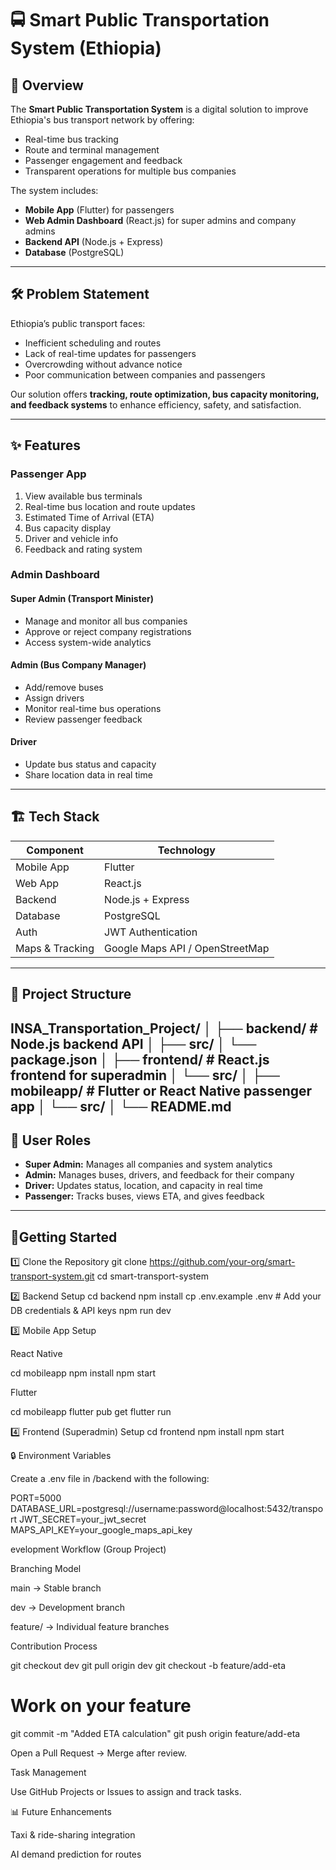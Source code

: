 # 🚍 Smart Public Transportation System (Ethiopia)

## 📌 Overview
The **Smart Public Transportation System** is a digital solution to improve Ethiopia's bus transport network by offering:
- Real-time bus tracking
- Route and terminal management
- Passenger engagement and feedback
- Transparent operations for multiple bus companies

The system includes:
- **Mobile App** (Flutter) for passengers
- **Web Admin Dashboard** (React.js) for super admins and company admins
- **Backend API** (Node.js + Express)
- **Database** (PostgreSQL)

---

## 🛠 Problem Statement
Ethiopia’s public transport faces:
- Inefficient scheduling and routes
- Lack of real-time updates for passengers
- Overcrowding without advance notice
- Poor communication between companies and passengers

Our solution offers **tracking, route optimization, bus capacity monitoring, and feedback systems** to enhance efficiency, safety, and satisfaction.

---

## ✨ Features

### Passenger App
1. View available bus terminals  
2. Real-time bus location and route updates  
3. Estimated Time of Arrival (ETA)  
4. Bus capacity display  
5. Driver and vehicle info  
6. Feedback and rating system  

### Admin Dashboard
#### **Super Admin (Transport Minister)**
- Manage and monitor all bus companies  
- Approve or reject company registrations  
- Access system-wide analytics  

#### **Admin (Bus Company Manager)**
- Add/remove buses  
- Assign drivers  
- Monitor real-time bus operations  
- Review passenger feedback  

#### **Driver**
- Update bus status and capacity  
- Share location data in real time  

---

## 🏗 Tech Stack

| Component         | Technology              |
|-------------------|-------------------------|
| Mobile App        | Flutter   |
| Web App           | React.js                |
| Backend           | Node.js + Express       |
| Database          | PostgreSQL              |
| Auth              | JWT Authentication      |
| Maps & Tracking   | Google Maps API / OpenStreetMap |

---

## 📂 Project Structure 
INSA_Transportation_Project/
│
├── backend/        # Node.js backend API
│   ├── src/
│   └── package.json
│
├── frontend/       # React.js frontend for superadmin
│   └── src/
│
├── mobileapp/      # Flutter or React Native passenger app
│   └── src/
│
└── README.md
---

## 👥 User Roles
- **Super Admin:** Manages all companies and system analytics  
- **Admin:** Manages buses, drivers, and feedback for their company  
- **Driver:** Updates status, location, and capacity in real time  
- **Passenger:** Tracks buses, views ETA, and gives feedback  

---

## 🚀Getting Started
1️⃣ Clone the Repository
git clone https://github.com/your-org/smart-transport-system.git
cd smart-transport-system

2️⃣ Backend Setup
cd backend
npm install
cp .env.example .env   # Add your DB credentials & API keys
npm run dev

3️⃣ Mobile App Setup

React Native

cd mobileapp
npm install
npm start


Flutter

cd mobileapp
flutter pub get
flutter run

4️⃣ Frontend (Superadmin) Setup
cd frontend
npm install
npm start

🔒 Environment Variables

Create a .env file in /backend with the following:

PORT=5000
DATABASE_URL=postgresql://username:password@localhost:5432/transport
JWT_SECRET=your_jwt_secret
MAPS_API_KEY=your_google_maps_api_key

evelopment Workflow (Group Project)

Branching Model

main → Stable branch

dev → Development branch

feature/<feature-name> → Individual feature branches

Contribution Process

git checkout dev
git pull origin dev
git checkout -b feature/add-eta
# Work on your feature
git commit -m "Added ETA calculation"
git push origin feature/add-eta


Open a Pull Request → Merge after review.

Task Management

Use GitHub Projects or Issues to assign and track tasks.

📊 Future Enhancements

Taxi & ride-sharing integration

AI demand prediction for routes
